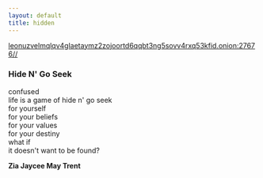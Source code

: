 ```yaml
---
layout: default
title: hidden
---
```


<div class="post">

<p><a href="http://leonuzvelmqlqv4glaetaymz2zojoortd6qqbt3ng5sovv4rxq53kfid.onion:27676//">leonuzvelmqlqv4glaetaymz2zojoortd6qqbt3ng5sovv4rxq53kfid.onion:27676//</a></p>
<h3 id="hide-n-go-seek">Hide N&#39; Go Seek</h3>
<p>confused<br>life is a game of hide n&#39; go seek<br>for yourself<br>for your beliefs<br>for your values<br>for your destiny<br>what if<br>it doesn&#39;t want to be found?  </p>
<p><strong>Zia Jaycee May Trent</strong></p>


</div>
